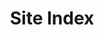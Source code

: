 ---
title: Site Index
layout: collection-siteindex
permalink: /siteindex/
# collection: siteindex
# entries_layout: grid
# classes: wide
---